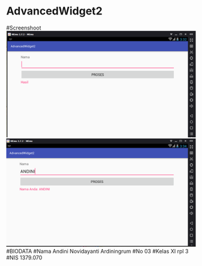 # AdvancedWidget2
#Screenshoot
![screenshoot](https://github.com/Andininovidayanti/AdvancedWidget2/blob/master/Capture.PNG "")
![screenshoot](https://github.com/Andininovidayanti/AdvancedWidget2/blob/master/DSSAF.PNG "")
#BIODATA
#Nama
Andini Novidayanti Ardiningrum
#No
03
#Kelas
XI rpl 3
#NIS
1379.070

